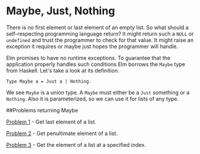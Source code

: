 # Maybe, Just, Nothing

There is no first element or last element of an empty list. So what should a self-respecting programming language return? It might return such a ```NULL``` or ```undefined``` and trust the programmer to check for that value. It might raise an exception it requires or maybe just hopes the programmer will handle. 

Elm promises to have no runtime exceptions. To guarantee that the application properly handles such conditions Elm borrows the ```Maybe``` type from Haskell. Let's take a look at its definition.
```
Type Maybe a = Just a | Nothing. 
```

We see ```Maybe``` is a union type. A ```Maybe``` must either  be a  ```Just``` something or a ```Nothing```. Also it is parameterized, so we can use it for lists of any type.


##Problems returning Maybe

[Problem 1](../p/p01.md) - Get last element of a list.

[Problem 2](../p/p02.md) - Get penultimate element of a list.

[Problem 3](../p/p03.md) - Get the element of a list at a specified index.
